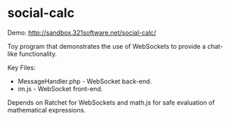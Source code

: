 # social-calc

Demo: http://sandbox.321software.net/social-calc/

Toy program that demonstrates the use of WebSockets to provide a chat-like functionality.

Key Files:
* MessageHandler.php - WebSocket back-end.
* im.js - WebSocket front-end.

Depends on Ratchet for WebSockets and math.js for safe evaluation of mathematical expressions.
